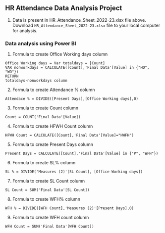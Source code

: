 ## HR Attendance Data Analysis Project

1. Data is present in HR_Attendance_Sheet_2022-23.xlsx file above. Download `HR_Attendance_Sheet_2022-23.xlsx` file to your local computer for analysis.

### Data analysis using Power BI


1. Formula to create Office Working days column

`Office Working days = Var totaldays = [Count]`  </br>
`VAR nonworkdays = CALCULATE([Count],'Final Data'[Value] in {"HO", "WO"})` </br>
`RETURN` </br>
`totaldays-nonworkdays column`

2. Formula to create Attendance % column

`Attendace % = DIVIDE([Present Days],[Office Working days],0)`

3. Formula to create Count column

`Count = COUNT('Final Data'[Value])`

4. Formula to create HFWH Count column

`HFWH Count = CALCULATE([Count],'Final Data'[Value]="HWFH")`

5. Formula to create Present Days column

`Present Days = CALCULATE([Count],'Final Data'[Value] in {"P", "WFH"})`

6. Formula to create SL% column

`SL % = DIVIDE('Measures (2)'[SL Count], [Office Working days])`

7. Formula to create SL Count column

`SL Count = SUM('Final Data'[SL Count])`

8. Formula to create WFH% column

`WFH % = DIVIDE([WFH Count],'Measures (2)'[Present Days],0)`

9. Formula to create WFH count column

`WFH Count = SUM('Final Data'[WFH Count])`
